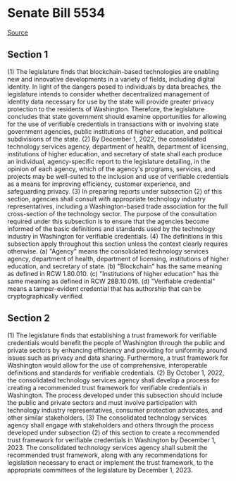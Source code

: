 # Senate Bill 5534

[Source](http://lawfilesext.leg.wa.gov/biennium/2021-22/Xml/Bills/Senate%20Bills/5534.xml)
## Section 1
(1) The legislature finds that blockchain-based technologies are enabling new and innovative developments in a variety of fields, including digital identity. In light of the dangers posed to individuals by data breaches, the legislature intends to consider whether decentralized management of identity data necessary for use by the state will provide greater privacy protection to the residents of Washington. Therefore, the legislature concludes that state government should examine opportunities for allowing for the use of verifiable credentials in transactions with or involving state government agencies, public institutions of higher education, and political subdivisions of the state.
(2) By December 1, 2022, the consolidated technology services agency, department of health, department of licensing, institutions of higher education, and secretary of state shall each produce an individual, agency-specific report to the legislature detailing, in the opinion of each agency, which of the agency's programs, services, and projects may be well-suited to the inclusion and use of verifiable credentials as a means for improving efficiency, customer experience, and safeguarding privacy.
(3) In preparing reports under subsection (2) of this section, agencies shall consult with appropriate technology industry representatives, including a Washington-based trade association for the full cross-section of the technology sector. The purpose of the consultation required under this subsection is to ensure that the agencies become informed of the basic definitions and standards used by the technology industry in Washington for verifiable credentials.
(4) The definitions in this subsection apply throughout this section unless the context clearly requires otherwise.
(a) "Agency" means the consolidated technology services agency, department of health, department of licensing, institutions of higher education, and secretary of state.
(b) "Blockchain" has the same meaning as defined in RCW 1.80.010.
(c) "Institutions of higher education" has the same meaning as defined in RCW 28B.10.016.
(d) "Verifiable credential" means a tamper-evident credential that has authorship that can be cryptographically verified.

## Section 2
(1) The legislature finds that establishing a trust framework for verifiable credentials would benefit the people of Washington through the public and private sectors by enhancing efficiency and providing for uniformity around issues such as privacy and data sharing. Furthermore, a trust framework for Washington would allow for the use of comprehensive, interoperable definitions and standards for verifiable credentials.
(2) By October 1, 2022, the consolidated technology services agency shall develop a process for creating a recommended trust framework for verifiable credentials in Washington. The process developed under this subsection should include the public and private sectors and must involve participation with technology industry representatives, consumer protection advocates, and other similar stakeholders.
(3) The consolidated technology services agency shall engage with stakeholders and others through the process developed under subsection (2) of this section to create a recommended trust framework for verifiable credentials in Washington by December 1, 2023. The consolidated technology services agency shall submit the recommended trust framework, along with any recommendations for legislation necessary to enact or implement the trust framework, to the appropriate committees of the legislature by December 1, 2023.
